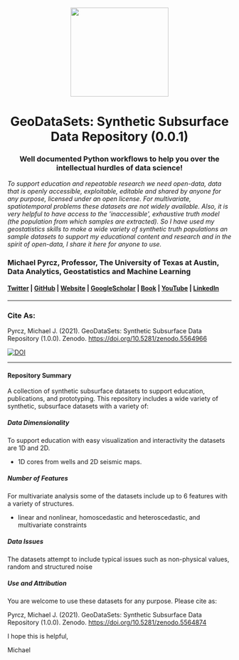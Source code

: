 <h1 align="center"<p>
    <img src="https://github.com/GeostatsGuy/GeostatsPy/blob/master/TCG_color_logo.png" width="220" height="200" />
</p></h1>

<h1 align="center">GeoDataSets: Synthetic Subsurface Data Repository (0.0.1)</h1>

<h3 align="center">Well documented Python workflows to help you over the intellectual hurdles of data science!</h3>

*To support education and repeatable research we need open-data, data that is openly accessible, exploitable, editable and shared by anyone for any purpose, licensed under an open license. For multivariate, spatiotemporal problems these datasets are not widely available. Also, it is very helpful to have access to the 'inaccessible', exhaustive truth model (the population from which samples are extracted). So I have used my geostatistics skills to make a wide variety of synthetic truth populations an sample datasets to support my educational content and research and in the spirit of open-data, I share it here for anyone to use.* 

### Michael Pyrcz, Professor, The University of Texas at Austin, Data Analytics, Geostatistics and Machine Learning 
#### [Twitter](https://twitter.com/geostatsguy) | [GitHub](https://github.com/GeostatsGuy) | [Website](http://michaelpyrcz.com) | [GoogleScholar](https://scholar.google.com/citations?user=QVZ20eQAAAAJ&hl=en&oi=ao) | [Book](https://www.amazon.com/Geostatistical-Reservoir-Modeling-Michael-Pyrcz/dp/0199731446) | [YouTube](https://www.youtube.com/channel/UCLqEr-xV-ceHdXXXrTId5ig)  | [LinkedIn](https://www.linkedin.com/in/michael-pyrcz-61a648a1)

***

### Cite As:

Pyrcz, Michael J. (2021). GeoDataSets: Synthetic Subsurface Data Repository (1.0.0). Zenodo. https://doi.org/10.5281/zenodo.5564966

[![DOI](https://zenodo.org/badge/106843586.svg)](https://zenodo.org/doi/10.5281/zenodo.5564966)

***

#### Repository Summary

A collection of synthetic subsurface datasets to support education, publications, and prototyping. This repository includes a wide variety of synthetic, subsurface datasets with a variety of:

##### Data Dimensionality

To support education with easy visualization and interactivity the datasets are 1D and 2D.

* 1D cores from wells and 2D seismic maps. 

##### Number of Features

For multivariate analysis some of the datasets include up to 6 features with a variety of structures.

* linear and nonlinear, homoscedastic and heteroscedastic, and multivariate constraints 

##### Data Issues

The datasets attempt to include typical issues such as non-physical values, random and structured noise

##### Use and Attribution

You are welcome to use these datasets for any purpose. Please cite as:

Pyrcz, Michael J. (2021). GeoDataSets: Synthetic Subsurface Data Repository (1.0.0). Zenodo. https://doi.org/10.5281/zenodo.5564874

I hope this is helpful,

Michael

